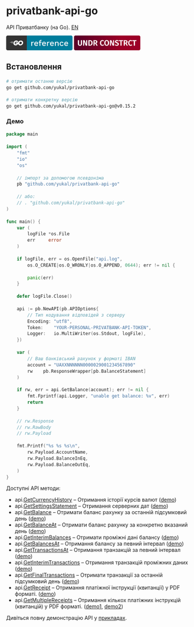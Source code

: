 # privatbank-api-go

API Приватбанку (на Go). [EN](README.md)

[![Go Reference](.github/badges/badge-goref.svg)](https://pkg.go.dev/github.com/yukal/privatbank-api-go)
![Under Construction](.github/badges/badge-underconstruct.svg)

## Встановлення

```bash
# отримати останню версію
go get github.com/yukal/privatbank-api-go

# отримати конкретну версію
go get github.com/yukal/privatbank-api-go@v0.15.2
```

### Демо

```go
package main

import (
	"fmt"
	"io"
	"os"

	// імпорт за допомогою псевдоніма
	pb "github.com/yukal/privatbank-api-go"

	// або:
	// . "github.com/yukal/privatbank-api-go"
)

func main() {
	var (
		logFile *os.File
		err     error
	)

	if logFile, err = os.OpenFile("api.log",
		os.O_CREATE|os.O_WRONLY|os.O_APPEND, 0644); err != nil {

		panic(err)
	}

	defer logFile.Close()

	api := pb.NewAPI(pb.APIOptions{
		// Тип кодування відповідей з серверу
		Encoding: "utf8",
		Token:    "YOUR-PERSONAL-PRIVATBANK-API-TOKEN",
		Logger:   io.MultiWriter(os.Stdout, logFile),
	})

	var (
		// Ваш банківський рахунок у форматі IBAN
		account = "UAXXNNNNNN0000029001234567890"
		rw    pb.ResponseWrapper[pb.BalanceStatement]
	)

	if rw, err = api.GetBalance(account); err != nil {
		fmt.Fprintf(api.Logger, "unable get balance: %v", err)
		return
	}

	// rw.Response
	// rw.RawBody
	// rw.Payload

	fmt.Printf("%s %s %s\n",
		rw.Payload.AccountName,
		rw.Payload.BalanceInEq,
		rw.Payload.BalanceOutEq,
	)
}
```

Доступні API методи:

- api.[GetCurrencyHistory](api_currency.go#L123) – Отримання історії курсів валют ([demo](./examples/presentation.go#L180))
- api.[GetSettingsStatement](api_statements.go#L166) – Отримання серверних дат ([demo](./examples/presentation.go#L36))
- api.[GetBalance](api_statements.go#L206) – Отримати баланс рахунку за останній підсумковий день ([demo](./examples/presentation.go#L164))
- api.[GetBalanceAt](api_statements.go#L252) – Отримати баланс рахунку за конкретно вказаний день ([demo](./examples/presentation.go#L110))
- api.[GetInterimBalances](api_statements.go#L318) – Отримати проміжні дані балансу ([demo](./examples/presentation.go#L146))
- api.[GetBalancesAt](api_statements.go#L355) – Отримання балансу за певний інтервал ([demo](./examples/presentation.go#L127))
- api.[GetTransactionsAt](api_statements.go#L395) – Отримання транзакцій за певний інтервал ([demo](./examples/presentation.go#L52))
- api.[GetInterimTransactions](api_statements.go#L434) – Отримання транзакцій проміжних даних ([demo](./examples/presentation.go#L72))
- api.[GetFinalTransactions](api_statements.go#L468) – Отримати транзакції за останній підсумковий день ([demo](./examples/presentation.go#L90))
- api.[GetReceipt](api_payment.go#L32) – Отримання платіжної інструкції (квитанції) у PDF форматі. ([demo](./examples/presentation.go#L310))
- api.[GetMultipleReceipts](api_payment.go#L76) – Отримання кількох платіжних інструкцій (квитанцій) у PDF форматі. ([demo1](./examples/presentation.go#L345), [demo2](./examples/presentation.go#L395))

Дивіться повну демонстрацію API у [прикладах](./examples/).

